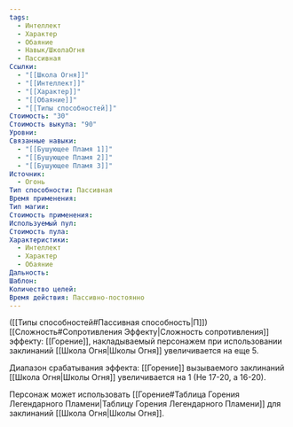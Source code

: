 ```yaml
---
tags:
  - Интеллект
  - Характер
  - Обаяние
  - Навык/ШколаОгня
  - Пассивная
Ссылки:
  - "[[Школа Огня]]"
  - "[[Интеллект]]"
  - "[[Характер]]"
  - "[[Обаяние]]"
  - "[[Типы способностей]]"
Стоимость: "30"
Стоимость выкупа: "90"
Уровни: 
Связанные навыки:
  - "[[Бушующее Пламя 1]]"
  - "[[Бушующее Пламя 2]]"
  - "[[Бушующее Пламя 3]]"
Источник:
  - Огонь
Тип способности: Пассивная
Время применения: 
Тип магии: 
Стоимость применения: 
Используемый пул: 
Стоимость пула: 
Характеристики:
  - Интеллект
  - Характер
  - Обаяние
Дальность: 
Шаблон: 
Количество целей: 
Время действия: Пассивно-постоянно
---
```

([[Типы способностей#Пассивная способность|П]]) [[Сложность#Cопротивления Эффекту|Сложность сопротивления]] эффекту: [[Горение]], накладываемый персонажем при использовании заклинаний [[Школа Огня|Школы Огня]] увеличивается на еще 5.

Диапазон срабатывания эффекта: [[Горение]] вызываемого заклинаний [[Школа Огня|Школы Огня]]  увеличивается на 1 (Не 17-20, а 16-20).

Персонаж может использовать [[Горение#Таблица Горения Легендарного Пламени|Таблицу Горения Легендарного Пламени]] для заклинаний [[Школа Огня|Школы Огня]]. 
